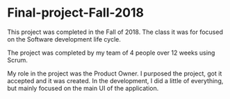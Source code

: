 # Final-project-Fall-2018

This project was completed in the Fall of 2018. The class it was for focused on the Software development life cycle. 

The project was completed by my team of 4 people over 12 weeks using Scrum. 

My role in the project was the Product Owner. I purposed the project, got it accepted and it was created. 
In the development, I did a little of everything, but mainly focused on the main UI of the application.
